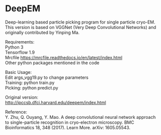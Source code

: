 # DeepEM
Deep-learning based particle picking program for single particle cryo-EM.  
This version is based on VGGNet (Very Deep Convolutional Networks) and originally contributed by Yinping Ma.

Requirements:  
Python 3  
Tensorflow 1.9  
Mrcfile https://mrcfile.readthedocs.io/en/latest/index.html  
Other python packages mentioned in the code

Basic Usage:  
Edit args_vgg19.py to change parameters  
Training: python train.py  
Picking: python predict.py  

Original version:  
http://ipccsb.dfci.harvard.edu/deepem/index.html

Reference:  
Y. Zhu, Q. Ouyang, Y. Mao. A deep convolutional neural network approach to single-particle recognition in cryo-electron microscopy. BMC Bioinformatics 18, 348 (2017). Learn More. arXiv: 1605.05543.

